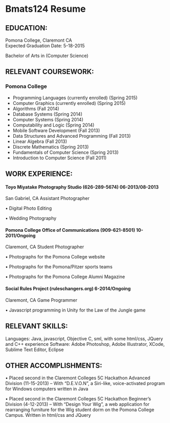 # Bmats124 Resume
## EDUCATION:
Pomona College, Claremont CA	 				
Expected Graduation Date: 5-18-2015

Bachelor of Arts in (Computer Science)

## RELEVANT COURSEWORK: 
### Pomona College	
*	Programming Languages (currently enrolled)						(Spring 2015)
*	Computer Graphics (currently enrolled)						(Spring 2015)
*	Algorithms										(Fall 2014)
*	Database Systems									(Spring 2014)
*	Computer Systems 									(Spring 2014)
*	Computability and Logic 								(Spring 2014)
*	Mobile Software Development								(Fall 2013)
*	Data Structures and Advanced Programming 						(Fall 2013)
*	Linear Algebra										(Fall 2013)
*	Discrete Mathematics									(Spring 2013)
*	Fundamentals of Computer Science							(Spring 2013)
*	Introduction to Computer Science							(Fall 2011)

## WORK EXPERIENCE:

#### Toyo Miyatake Photography Studio (626-289-5674)						06-2013/08-2013
San Gabriel, CA
Assistant Photographer

•	Digital Photo Editing

•	Wedding Photography

#### Pomona College Office of Communications (909-621-8501)			          		10-2011/Ongoing
Claremont, CA
Student Photographer

•	Photographs for the Pomona College website

•	Photographs for the Pomona/Pitzer sports teams

•	Photographs for the Pomona College Alumni Magazine

#### Social Rules Project (ruleschangers.org)							6-2014/Ongoing
Claremont, CA
Game Programmer

•	Javascript programming in Unity for the Law of the Jungle game


## RELEVANT SKILLS:
Languages: Java, javascript, Objective C, sml, with some html/css, JQuery and C++ experience
Software: Adobe Photoshop, Adobe Illustrator, XCode, Sublime Text Editor, Eclipse

## OTHER ACCOMPLISHMENTS: 

•	Placed second in the Claremont Colleges 5C Hackathon Advanced Division (11-15-2013)  –  With “D.E.V.O.N”, a Siri-like, voice-activated program for Windows computers written in Java

•	Placed second in the Claremont Colleges 5C Hackathon Beginner’s Division (4-12-2013) – With “Design Your Wig”, a web application for rearranging furniture for the Wig student dorm on the Pomona College Campus.  Written in html/css and JQuery


